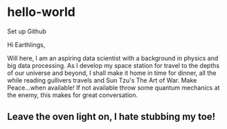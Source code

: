 # hello-world
Set up Github

Hi Earthlings, 

Will here, I am an aspiring data scientist with a background in physics and big data processing. As I develop my space station for travel to the depths of our universe and beyond, I shall  make it home in time for dinner, all the while reading gullivers travels and Sun Tzu's The Art of War. Make Peace...when available! If not available throw some quantum mechanics at the enemy, this makes for great conversation. 

## Leave the oven light on, I hate stubbing my toe!

